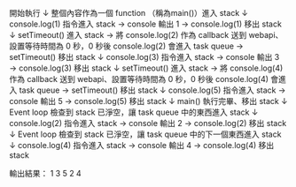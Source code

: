 開始執行
↓
整個內容作為一個 function （稱為main()）進入 stack
↓
console.log(1) 指令進入 stack → console 輸出 1 → console.log(1) 移出 stack
↓
setTimeout() 進入 stack → 將 console.log(2) 作為 callback 送到 webapi、設置等待時間為 0 秒，0 秒後 console.log(2) 會進入 task queue → setTimeout() 移出 stack
↓
console.log(3) 指令進入 stack → console 輸出 3 → console.log(3) 移出 stack
↓
setTimeout() 進入 stack → 將 console.log(4) 作為 callback 送到 webapi、設置等待時間為 0 秒，0 秒後 console.log(4) 會進入 task queue → setTimeout() 移出 stack
↓
console.log(5) 指令進入 stack → console 輸出 5 → console.log(5) 移出 stack
↓
main() 執行完畢、移出 stack
↓
Event loop 檢查到 stack 已淨空，讓 task queue 中的東西進入 stack
↓
console.log(2) 指令進入 stack → console 輸出 2 → console.log(2) 移出 stack
↓
Event loop 檢查到 stack 已淨空，讓 task queue 中的下一個東西進入 stack
↓
console.log(4) 指令進入 stack → console 輸出 4 → console.log(4) 移出 stack

輸出結果：
1
3
5
2
4

